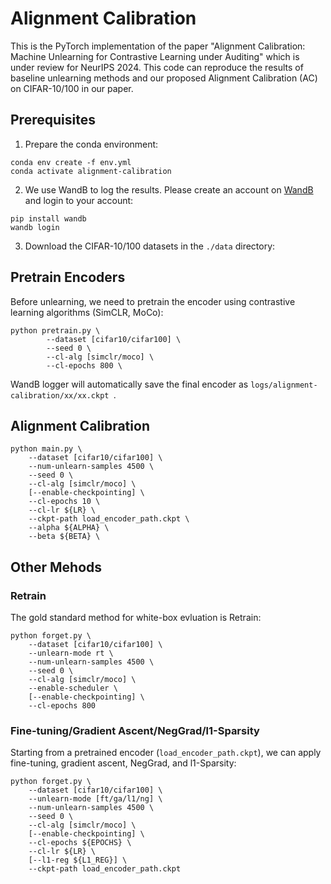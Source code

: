 # Alignment Calibration
This is the PyTorch implementation of the paper "Alignment Calibration: Machine Unlearning for Contrastive Learning under Auditing" which is under review for NeurIPS 2024.
This code can reproduce the results of baseline unlearning methods and our proposed Alignment Calibration (AC) on CIFAR-10/100 in our paper.

## Prerequisites
1. Prepare the conda environment:
```
conda env create -f env.yml
conda activate alignment-calibration
```
2. We use WandB to log the results. Please create an account on [WandB](https://wandb.ai/) and login to your account:
```
pip install wandb
wandb login
```
3. Download the CIFAR-10/100 datasets in the ```./data``` directory:






## Pretrain Encoders
Before unlearning, we need to pretrain the encoder using contrastive learning algorithms (SimCLR, MoCo):
```
python pretrain.py \
        --dataset [cifar10/cifar100] \
        --seed 0 \
        --cl-alg [simclr/moco] \
        --cl-epochs 800 \
```
WandB logger will automatically save the final encoder as ```logs/alignment-calibration/xx/xx.ckpt ```.

## Alignment Calibration
```
python main.py \
    --dataset [cifar10/cifar100] \
    --num-unlearn-samples 4500 \
    --seed 0 \
    --cl-alg [simclr/moco] \
    [--enable-checkpointing] \
    --cl-epochs 10 \
    --cl-lr ${LR} \
    --ckpt-path load_encoder_path.ckpt \
    --alpha ${ALPHA} \
    --beta ${BETA} \
```





## Other Mehods
### Retrain
The gold standard method for white-box evluation is Retrain:
```
python forget.py \
    --dataset [cifar10/cifar100] \
    --unlearn-mode rt \
    --num-unlearn-samples 4500 \
    --seed 0 \
    --cl-alg [simclr/moco] \
    --enable-scheduler \
    [--enable-checkpointing] \
    --cl-epochs 800 
```
### Fine-tuning/Gradient Ascent/NegGrad/l1-Sparsity
Starting from a pretrained encoder (```load_encoder_path.ckpt```), we can apply fine-tuning, gradient ascent, NegGrad, and l1-Sparsity:
```
python forget.py \
    --dataset [cifar10/cifar100] \
    --unlearn-mode [ft/ga/l1/ng] \
    --num-unlearn-samples 4500 \
    --seed 0 \
    --cl-alg [simclr/moco] \
    [--enable-checkpointing] \
    --cl-epochs ${EPOCHS} \
    --cl-lr ${LR} \
    [--l1-reg ${L1_REG}] \
    --ckpt-path load_encoder_path.ckpt
```

